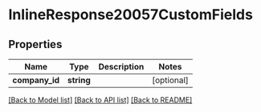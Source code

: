 # InlineResponse20057CustomFields

## Properties
Name | Type | Description | Notes
------------ | ------------- | ------------- | -------------
**company_id** | **string** |  | [optional] 

[[Back to Model list]](../../README.md#documentation-for-models) [[Back to API list]](../../README.md#documentation-for-api-endpoints) [[Back to README]](../../README.md)

